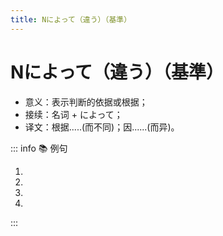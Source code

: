 ```yaml
---
title: Nによって（違う）（基準）
---
```

            
# Nによって（違う）（基準）

* 意义：表示判断的依据或根据；
* 接续：名词 + によって；
* 译文：根据.....(而不同)；因......(而异)。

::: info :books: 例句

1. <grammer-content id='2-01-01-0' sentence='[春節/しゅんせつ]の[準備/じゅんび]は**[地方/ちほう]によって[違い/ちがい]ます**。' trans='春节的准备因地而异。' />
2. <grammer-content id='2-01-01-1' sentence='この[単語/たんご]は**[時代/じだい]によって**[意味/いみが][違い/ちがい]ます。' trans='这个单词的含义在不同的时代意思也不同。' />
3. <grammer-content id='2-01-01-2' sentence='**[人/じん]によって**[考え/かんがえ]が[違い/ちがい]ます。' trans='每个人的想法都不一样。' />
4. <grammer-content id='2-01-01-3' sentence='メニューは**[季節/させつ]によって**[変わり/かわり]ます。' trans='菜单会根据季节而变化。' />

:::
